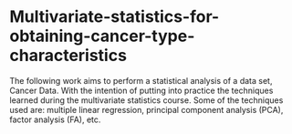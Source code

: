 # Multivariate-statistics-for-obtaining-cancer-type-characteristics
The following work aims to perform a statistical analysis of a data set, Cancer Data. With the intention of putting into practice the techniques learned during the multivariate statistics course. Some of the techniques used are: multiple linear regression, principal component analysis (PCA), factor analysis (FA), etc.
